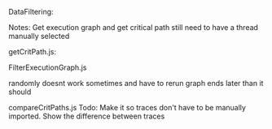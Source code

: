 DataFiltering:

Notes:
Get execution graph and get critical path still need to have a thread manually selected

getCritPath.js:




FilterExecutionGraph.js

randomly doesnt work sometimes and have to rerun
graph ends later than it should

compareCritPaths.js
Todo:
Make it so traces don't have to be manually imported. 
Show the difference between traces
